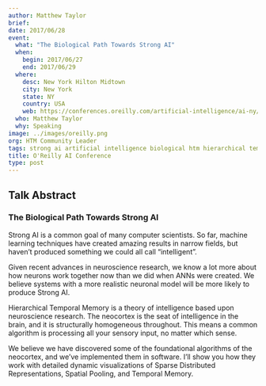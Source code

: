 ```yaml
---
author: Matthew Taylor
brief:
date: 2017/06/28
event:
  what: "The Biological Path Towards Strong AI"
  when:
    begin: 2017/06/27
    end: 2017/06/29
  where:
    desc: New York Hilton Midtown
    city: New York
    state: NY
    country: USA
    web: https://conferences.oreilly.com/artificial-intelligence/ai-ny/public/schedule/detail/58587
  who: Matthew Taylor
  why: Speaking
image: ../images/oreilly.png
org: HTM Community Leader
tags: strong ai artificial intelligence biological htm hierarchical temporal memory computing like the brain
title: O'Reilly AI Conference
type: post
---
```


## Talk Abstract

### The Biological Path Towards Strong AI

Strong AI is a common goal of many computer scientists. So far, machine learning techniques have created amazing results in narrow fields, but haven’t produced something we could all call “intelligent”.

Given recent advances in neuroscience research, we know a lot more about how neurons work together now than we did when ANNs were created. We believe systems with a more realistic neuronal model will be more likely to produce Strong AI.

Hierarchical Temporal Memory is a theory of intelligence based upon neuroscience research. The neocortex is the seat of intelligence in the brain, and it is structurally homogeneous throughout. This means a common algorithm is processing all your sensory input, no matter which sense.

We believe we have discovered some of the foundational algorithms of the neocortex, and we’ve implemented them in software. I’ll show you how they work with detailed dynamic visualizations of Sparse Distributed Representations, Spatial Pooling, and Temporal Memory.
